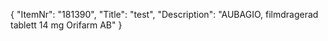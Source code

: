{
  "ItemNr": "181390",
  "Title": "test",
  "Description": "AUBAGIO, filmdragerad tablett 14 mg Orifarm AB"
}